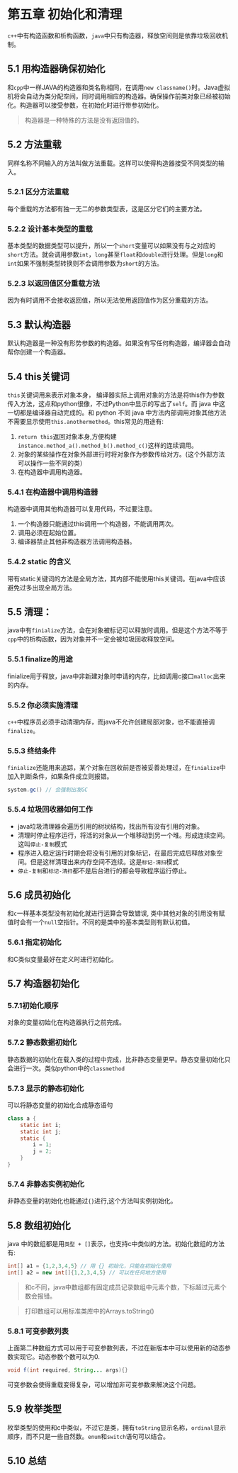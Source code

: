 # 第五章 初始化和清理

`c++`中有构造函数和析构函数，`java`中只有构造器，释放空间则是依靠垃圾回收机制。

## 5.1 用构造器确保初始化
和`cpp`中一样JAVA的构造器和类名称相同，在调用`new classname()`时。Java虚拟机将会自动为类分配空间，同时调用相应的构造器。确保操作前类对象已经被初始化。构造器可以接受参数，在初始化时进行带参初始化。

> 构造器是一种特殊的方法是没有返回值的。

## 5.2 方法重载

同样名称不同输入的方法叫做方法重载。这样可以使得构造器接受不同类型的输入。

### 5.2.1 区分方法重载

每个重载的方法都有独一无二的参数类型表，这是区分它们的主要方法。

### 5.2.2 设计基本类型的重载

基本类型的数据类型可以提升，所以一个`short`变量可以如果没有与之对应的`short`方法。就会调用参数`int`，`long`甚至`float`和`double`进行处理。但是`long`和`int`如果不强制类型转换则不会调用参数为`short`的方法。

### 5.2.3 以返回值区分重载方法

因为有时调用不会接收返回值，所以无法使用返回值作为区分重载的方法。

## 5.3 默认构造器

默认构造器是一种没有形势参数的构造器。如果没有写任何构造器，编译器会自动帮你创建一个构造器。

## 5.4 this关键词

`this`关键词用来表示对象本身， 编译器实际上调用对象的方法是将this作为参数传入方法，这点和python很像，不过Python中显示的写出了`self`。而 java 中这一切都是编译器自动完成的。和 python 不同 java 中方法内部调用对象其他方法不需要显示使用`this.anothermethod`。this常见的用途有:

1. `return this`返回对象本身,方便构建`instance.method_a().method_b().method_c()`这样的连续调用。
2. 对象的某些操作在对象外部进行时将对象作为参数传给对方。(这个外部方法可以操作一些不同的类）
3. 在构造器中调用构造器。

### 5.4.1 在构造器中调用构造器

构造器中调用其他构造器可以复用代码，不过要注意。
1. 一个构造器只能通过this调用一个构造器，不能调用两次。
2. 调用必须在起始位置。
3. 编译器禁止其他非构造器方法调用构造器。

### 5.4.2 static 的含义

带有static关键词的方法是全局方法，其内部不能使用this关键词。在java中应该避免过多出现全局方法。

## 5.5 清理：

java中有`finialize`方法，会在对象被标记可以释放时调用。但是这个方法不等于`cpp`中的析构函数，因为对象并不一定会被垃圾回收释放空间。

### 5.5.1 finalize的用途

finialize用于释放，java中非新建对象时申请的内存，比如调用c接口`malloc`出来的内存。

### 5.5.2 你必须实施清理

`c++`中程序员必须手动清理内存，而java不允许创建局部对象，也不能直接调`finalize`。

### 5.5.3 终结条件

`finialize`还能用来追踪，某个对象在回收前是否被妥善处理过，在`finialize`中加入判断条件，如果条件成立则报错。

```java
system.gc() // 会强制出发GC
```

### 5.5.4 垃圾回收器如何工作

- java垃圾清理器会遍历引用的树状结构，找出所有没有引用的对象。
- 清理时停止程序运行，将活的对象从一个堆移动到另一个堆。形成连续空间。这叫`停止-复制`模式
- 程序进入稳定运行时期会将没有引用的对象标记，在最后完成后释放对象空间。但是这样清理出来内存空间不连续。这是`标记-清扫`模式
-  `停止-复制`和`标记-清扫`都不是后台进行的都会导致程序运行停止。

## 5.6 成员初始化

和`c`一样基本类型没有初始化就进行运算会导致错误, 类中其他对象的引用没有赋值时会有一个`null`空指针。不同的是类中的基本类型则有默认初值。

### 5.6.1 指定初始化

和C类似变量最好在定义时进行初始化。

## 5.7 构造器初始化

### 5.7.1初始化顺序

对象的变量初始化在构造器执行之前完成。

### 5.7.2 静态数据初始化

静态数据的初始化在载入类的过程中完成，比非静态变量更早。静态变量初始化只会进行一次。类似python中的`classmethod`

### 5.7.3 显示的静态初始化

可以将静态变量的初始化合成静态语句

```java
class a {
    static int i;
    static int j;
    static {
        i = 1;
        j = 2;
    }
}
```

### 5.7.4 非静态实例初始化

非静态变量的初始化也能通过`{}`进行,这个方法叫实例初始化。

## 5.8 数组初始化

java 中的数组都是用`类型 + []`表示，也支持c中类似的方法。初始化数组的方法有:
```java
int[] a1 = {1,2,3,4,5} // 用 {} 初始化，只能在初始化使用
int[] a2 = new int[]{1,2,3,4,5} // 可以在任何地方使用
```

> 和c不同，java中数组都有固定成员记录数组中元素个数，下标超过元素个数会报错。 

> 打印数组可以用标准类库中的Arrays.toString() 

### 5.8.1 可变参数列表

上面第二种数组方式可以用于可变参数列表，不过在新版本中可以使用新的动态参数实现它。动态参数个数可以为0.

```java
void f(int required, String... args){}
```

可变参数会使得重载变得复杂，可以增加非可变参数来解决这个问题。

## 5.9 枚举类型
枚举类型的使用和c中类似，不过它是类，拥有`toString`显示名称，`ordinal`显示顺序，而不只是一些自然数。`enum`和`switch`语句可以结合。

## 5.10 总结
